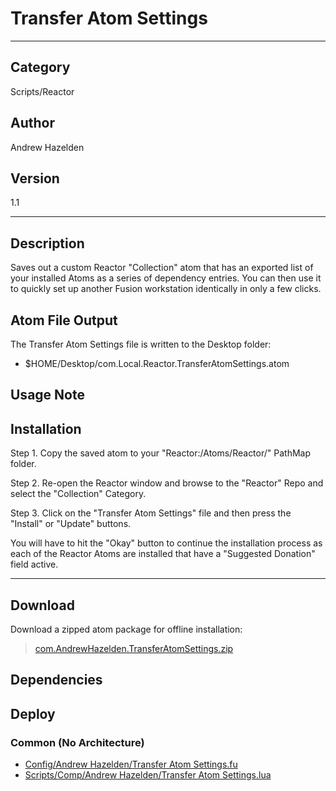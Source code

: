 # Transfer Atom Settings
___

## Category
Scripts/Reactor

## Author
Andrew Hazelden

## Version
1.1

___

## Description
<p>Saves out a custom Reactor "Collection" atom that has an exported list of your installed Atoms as a series of dependency entries. You can then use it to quickly set up another Fusion workstation identically in only a few clicks.</p>

<h2>Atom File Output</h2>

<p>The Transfer Atom Settings file is written to the Desktop folder:</p>

<ul>
	<li>$HOME/Desktop/com.Local.Reactor.TransferAtomSettings.atom</li>
</ul>

<h2>Usage Note</h2>

<h2>Installation</h2>
<p>Step 1. Copy the saved atom to your "Reactor:/Atoms/Reactor/" PathMap folder.</p>
<p>Step 2. Re-open the Reactor window and browse to the "Reactor" Repo and select the "Collection" Category.</p>
<p>Step 3. Click on the "Transfer Atom Settings" file and then press the "Install" or "Update" buttons.</p>

<p>You will have to hit the "Okay" button to continue the installation process as each of the Reactor Atoms are installed that have a "Suggested Donation" field active.</p>

___

## Download

Download a zipped atom package for offline installation:
> [com.AndrewHazelden.TransferAtomSettings.zip](https://gitlab.com/WeSuckLess/Reactor/-/archive/master/Reactor-master.zip?path=Atoms/com.AndrewHazelden.TransferAtomSettings)  

## Dependencies

## Deploy

### Common (No Architecture)

<ul>
<li><a href="https://gitlab.com/WeSuckLess/Reactor/-/blob/master/Atoms/com.AndrewHazelden.TransferAtomSettings/Config/Andrew Hazelden/Transfer Atom Settings.fu?ref_type=heads">Config/Andrew Hazelden/Transfer Atom Settings.fu</a></li>
<li><a href="https://gitlab.com/WeSuckLess/Reactor/-/blob/master/Atoms/com.AndrewHazelden.TransferAtomSettings/Scripts/Comp/Andrew Hazelden/Transfer Atom Settings.lua?ref_type=heads">Scripts/Comp/Andrew Hazelden/Transfer Atom Settings.lua</a></li>
</ul>
